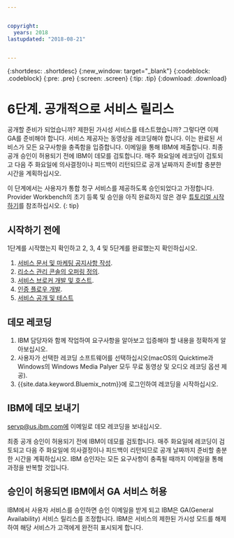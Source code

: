 ```yaml
---


copyright:
  years: 2018
lastupdated: "2018-08-21"


---
```


{:shortdesc: .shortdesc}
{:new_window: target="_blank"}
{:codeblock: .codeblock}
{:pre: .pre}
{:screen: .screen}
{:tip: .tip}
{:download: .download}

# 6단계. 공개적으로 서비스 릴리스

공개할 준비가 되었습니까? 제한된 가시성 서비스를 테스트했습니까? 그렇다면 이제 GA를 준비해야 합니다. 서비스 제공자는 동영상을 레코딩해야 합니다. 이는 완료된 서비스가 모든 요구사항을 충족함을 입증합니다. 이메일을 통해 IBM에 제출합니다. 최종 공개 승인이 허용되기 전에 IBM이 데모를 검토합니다. 매주 화요일에 레코딩이 검토되고 다음 주 화요일에 의사결정이나 피드백이 리턴되므로 공개 날짜까지 준비할 충분한 시간을 계획하십시오.

이 단계에서는 사용자가 통합 청구 서비스를 제공하도록 승인되었다고 가정합니다. Provider Workbench의 초기 등록 및 승인을 아직 완료하지 않은 경우 [튜토리얼 시작하기](/docs/third-party/index.html)를 참조하십시오.
{: tip}

## 시작하기 전에

1단계를 시작했는지 확인하고 2, 3, 4 및 5단계를 완료했는지 확인하십시오.
1. [서비스 문서 및 마케팅 공지사항 작성](/docs/third-party/cis1-docs-marketing.html).
2. [리소스 관리 콘솔의 오퍼링 정의](/docs/third-party/cis2-rmc-define.html).
3. [서비스 브로커 개발 및 호스트](/docs/third-party/cis3-broker.html).
3. [인증 플로우 개발](/docs/third-party/cis5-iam.html).
3. [서비스 공개 및 테스트](/docs/third-party/cis4-rmc-publish.html)


## 데모 레코딩

1. IBM 담당자와 함께 작업하여 요구사항을 알아보고 입증해야 할 내용을 정확하게 알아보십시오.
1. 사용자가 선택한 레코딩 소프트웨어를 선택하십시오(macOS의 Quicktime과 Windows의 Windows Media Palyer 모두 무료 동영상 및 오디오 레코딩 옵션 제공).
2. {{site.data.keyword.Bluemix_notm}}에 로그인하여 레코딩을 시작하십시오.

## IBM에 데모 보내기

servp@us.ibm.com에 이메일로 데모 레코딩을 보내십시오.

최종 공개 승인이 허용되기 전에 IBM이 데모를 검토합니다. 매주 화요일에 레코딩이 검토되고 다음 주 화요일에 의사결정이나 피드백이 리턴되므로 공개 날짜까지 준비할 충분한 시간을 계획하십시오. IBM 승인자는 모든 요구사항이 충족될 때까지 이메일을 통해 과정을 반복할 것입니다.

## 승인이 허용되면 IBM에서 GA 서비스 허용

IBM에서 사용자 서비스를 승인하면 승인 이메일을 받게 되고 IBM은 GA(General Availability) 서비스 릴리스를 조정합니다. IBM은 서비스의 제한된 가시성 모드를 해제하여 해당 서비스가 고객에게 완전히 표시되게 합니다.

